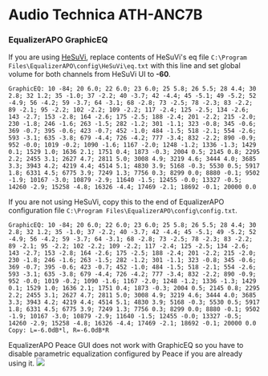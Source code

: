 # Audio Technica ATH-ANC7B
### EqualizerAPO GraphicEQ
If you are using [HeSuVi](https://sourceforge.net/projects/hesuvi/), replace contents of HeSuVi's eq file `C:\Program Files\EqualizerAPO\config\HeSuVi\eq.txt` with this line and set global volume for both channels from HeSuVi UI to **-60**.
```
GraphicEQ: 10 -84; 20 6.0; 22 6.0; 23 6.0; 25 5.8; 26 5.5; 28 4.4; 30 2.8; 32 1.2; 35 -1.0; 37 -2.2; 40 -3.7; 42 -4.4; 45 -5.1; 49 -5.2; 52 -4.9; 56 -4.2; 59 -3.7; 64 -3.1; 68 -2.8; 73 -2.5; 78 -2.3; 83 -2.2; 89 -2.1; 95 -2.2; 102 -2.2; 109 -2.2; 117 -2.4; 125 -2.5; 134 -2.6; 143 -2.7; 153 -2.8; 164 -2.6; 175 -2.5; 188 -2.4; 201 -2.2; 215 -2.0; 230 -1.8; 246 -1.6; 263 -1.5; 282 -1.2; 301 -1.1; 323 -0.8; 345 -0.6; 369 -0.7; 395 -0.6; 423 -0.7; 452 -1.0; 484 -1.5; 518 -2.1; 554 -2.6; 593 -3.1; 635 -3.8; 679 -4.4; 726 -4.2; 777 -3.4; 832 -2.2; 890 -0.9; 952 -0.0; 1019 -0.2; 1090 -1.6; 1167 -2.0; 1248 -1.2; 1336 -1.3; 1429 0.1; 1529 1.0; 1636 2.1; 1751 0.4; 1873 -0.3; 2004 0.5; 2145 0.8; 2295 2.2; 2455 3.1; 2627 4.7; 2811 5.0; 3008 4.9; 3219 4.6; 3444 4.0; 3685 3.3; 3943 4.2; 4219 4.4; 4514 5.1; 4830 3.9; 5168 -0.3; 5530 0.5; 5917 1.8; 6331 4.5; 6775 3.9; 7249 1.3; 7756 0.3; 8299 0.0; 8880 -0.1; 9502 -1.9; 10167 -3.0; 10879 -2.9; 11640 -1.5; 12455 -0.0; 13327 -0.5; 14260 -2.9; 15258 -4.8; 16326 -4.4; 17469 -2.1; 18692 -0.1; 20000 0.0
```
If you are not using HeSuVi, copy this to the end of EqualizerAPO configuration file `C:\Program Files\EqualizerAPO\config\config.txt`.
```
GraphicEQ: 10 -84; 20 6.0; 22 6.0; 23 6.0; 25 5.8; 26 5.5; 28 4.4; 30 2.8; 32 1.2; 35 -1.0; 37 -2.2; 40 -3.7; 42 -4.4; 45 -5.1; 49 -5.2; 52 -4.9; 56 -4.2; 59 -3.7; 64 -3.1; 68 -2.8; 73 -2.5; 78 -2.3; 83 -2.2; 89 -2.1; 95 -2.2; 102 -2.2; 109 -2.2; 117 -2.4; 125 -2.5; 134 -2.6; 143 -2.7; 153 -2.8; 164 -2.6; 175 -2.5; 188 -2.4; 201 -2.2; 215 -2.0; 230 -1.8; 246 -1.6; 263 -1.5; 282 -1.2; 301 -1.1; 323 -0.8; 345 -0.6; 369 -0.7; 395 -0.6; 423 -0.7; 452 -1.0; 484 -1.5; 518 -2.1; 554 -2.6; 593 -3.1; 635 -3.8; 679 -4.4; 726 -4.2; 777 -3.4; 832 -2.2; 890 -0.9; 952 -0.0; 1019 -0.2; 1090 -1.6; 1167 -2.0; 1248 -1.2; 1336 -1.3; 1429 0.1; 1529 1.0; 1636 2.1; 1751 0.4; 1873 -0.3; 2004 0.5; 2145 0.8; 2295 2.2; 2455 3.1; 2627 4.7; 2811 5.0; 3008 4.9; 3219 4.6; 3444 4.0; 3685 3.3; 3943 4.2; 4219 4.4; 4514 5.1; 4830 3.9; 5168 -0.3; 5530 0.5; 5917 1.8; 6331 4.5; 6775 3.9; 7249 1.3; 7756 0.3; 8299 0.0; 8880 -0.1; 9502 -1.9; 10167 -3.0; 10879 -2.9; 11640 -1.5; 12455 -0.0; 13327 -0.5; 14260 -2.9; 15258 -4.8; 16326 -4.4; 17469 -2.1; 18692 -0.1; 20000 0.0
Copy: L=-6.0dB*l, R=-6.0dB*R
```
EqualizerAPO Peace GUI does not work with GraphicEQ so you have to disable parametric equalization configured by Peace if you are already using it.
![](https://raw.githubusercontent.com/jaakkopasanen/AutoEq/master/results/SBAF-Serious/headphoncecom/onear/Audio%20Technica%20ATH-ANC7B/Audio%20Technica%20ATH-ANC7B.png)
